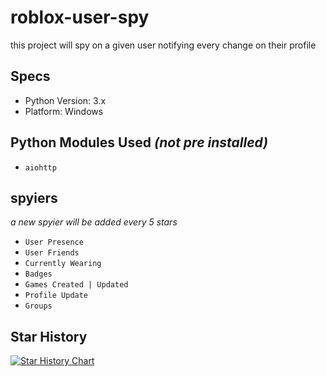 # roblox-user-spy
this project will spy on a given user notifying every change on their profile


## Specs

- Python Version: 3.x
- Platform: Windows

## Python Modules Used *(not pre installed)*

- `aiohttp`

## spyiers
*a new spyier will be added every 5 stars*
- `User Presence`
- `User Friends`
- `Currently Wearing`
- `Badges`
- `Games Created | Updated`
- `Profile Update`
- `Groups`

  
## Star History
[![Star History Chart](https://api.star-history.com/svg?repos=efenatuyo/roblox-user-spy&type=Date)](https://star-history.com/#efenatuyo/roblox-user-spy&Date)
